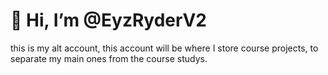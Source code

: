 # 👋 Hi, I’m @EyzRyderV2
this is my alt account, this account will be where I store course projects, to separate my main ones from the course studys.
